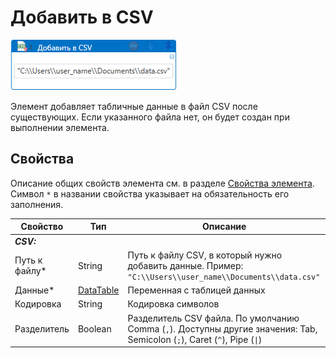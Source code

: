# Добавить в CSV

![](<../../../../.gitbook/assets/append_csv.png>)

Элемент добавляет табличные данные в файл CSV после существующих. Если указанного файла нет, он будет создан при выполнении элемента.

## Свойства
Описание общих свойств элемента см. в разделе [Свойства элемента](https://docs.primo-rpa.ru/primo-rpa/primo-studio/process/elements#svoistva-elementa).\
Символ `*` в названии свойства указывает на обязательность его заполнения.

| Свойство             | Тип                   | Описание                                      |
| -------------------- | --------------------- | --------------------------------------------- |
| ***CSV:*** | |  |
| Путь к файлу\* | String | Путь к файлу CSV, в который нужно добавить данные. Пример: `"C:\\Users\\user_name\\Documents\\data.csv"` |
| Данные\* | [DataTable](https://learn.microsoft.com/ru-ru/dotnet/api/system.data.datatable?view=net-7.0) | Переменная с таблицей данных |
| Кодировка | String | Кодировка символов |
| Разделитель | Boolean | Разделитель CSV файла. По умолчанию Comma (`,`). Доступны другие значения: Tab, Semicolon (`;`), Caret (`^`), Pipe (`\|`) |

